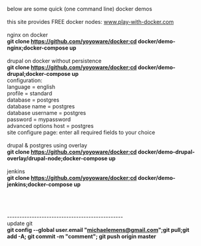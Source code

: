 below are some quick (one command line) docker demos<br>
<br>
this site provides FREE docker nodes: www.play-with-docker.com<br>
<br>
nginx on docker<br>
<b>git clone https://github.com/yoyoware/docker;cd docker/demo-nginx;docker-compose up</b><br>
<br>
drupal on docker without persistence<br>
<b>git clone https://github.com/yoyoware/docker;cd docker/demo-drupal;docker-compose up</b><br>
configuration:<br>
language = english<br>
profile = standard<br>
database = postgres<br>
database name = postgres<br>
database username = postgres<br>
password = mypassword<br>
advanced options host = postgres<br>
site configure page: enter all required fields to your choice<br>
<br>
drupal & postgres using overlay<br>
<b>git clone https://github.com/yoyoware/docker;cd docker/demo-drupal-overlay/drupal-node;docker-compose up</b><br>
<br>
jenkins<br>
<b>git clone https://github.com/yoyoware/docker;cd docker/demo-jenkins;docker-compose up</b><br>
<br>
<br>
<br>
<br>
-----------------------------------------------<br>
update git<br>
<b>git config --global user.email "michaelemens@gmail.com";git pull;git add -A; git commit -m "comment"; git push origin master</b><br>





